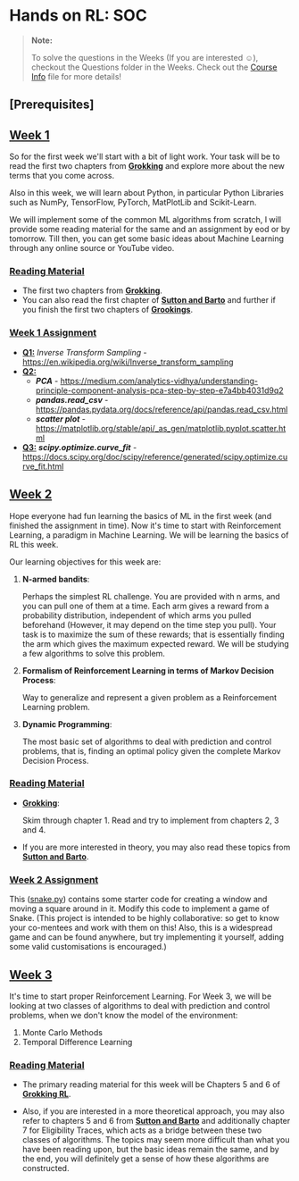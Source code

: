 # Hands on RL: SOC

> **Note:**
>
> To solve the questions in the Weeks (If you are interested ☺️), checkout the Questions folder in the Weeks.
> Check out the [Course Info](CourseInfo.md) file for more details!

## [Prerequisites]

<!-- To Complete -->

## [Week 1](Week1)

So for the first week we'll start with a bit of light work. Your task will be to read the first two chapters from
[**Grokking**](Books/Grokking_RL.pdf) and explore more about the new terms that you come across.

Also in this week, we will learn about Python, in particular Python Libraries such as NumPy, TensorFlow, PyTorch,
MatPlotLib and Scikit-Learn.

We will implement some of the common ML algorithms from scratch, I will provide some reading material for the same and
an assignment by eod or by tomorrow. Till then, you can get some basic ideas about Machine Learning through any online
source or YouTube video.

<!--
Also, I feel the best way to enhance collaboration in this project is to make teams among the mentees.
Please find a group of co-mentees and team up with (no strict limit on team size).
Let me know the people you are teaming up with.
Also note that, in the end, we wish for all the mentees to work together on this project.
Hence, team membership is not fixed for the duration of the project, and there is no cap on team size.
Collaboration and Discussions across teams is also encouraged.
-->

### [Reading Material](Books)

- The first two chapters from [**Grokking**](Books/Grokking_RL.pdf).
- You can also read the first chapter of [**Sutton and Barto**](Books/Sutton_and_Barto.pdf) and further if you
  finish the first two chapters of [**Grookings**](Books/Grokking_RL.pdf).

### [Week 1 Assignment](Week1/Questions)

- [**Q1:**](Week1/Questions/q1) _Inverse Transform Sampling_ - https://en.wikipedia.org/wiki/Inverse_transform_sampling
- [**Q2:**](Week1/Questions/q2)
    - **_PCA_** -
      https://medium.com/analytics-vidhya/understanding-principle-component-analysis-pca-step-by-step-e7a4bb4031d9q2
    - **_pandas.read_csv_** - https://pandas.pydata.org/docs/reference/api/pandas.read_csv.html
    - **_scatter plot_** - https://matplotlib.org/stable/api/_as_gen/matplotlib.pyplot.scatter.html
- [**Q3:**](Week1/Questions/q3) **_scipy.optimize.curve_fit_** -
  https://docs.scipy.org/doc/scipy/reference/generated/scipy.optimize.curve_fit.html

<!--
For this week DM the solution files to me, we will make a proper repository from the next week.
Note that using any generative AI is not encouraged.
Happy Learning!
-->

## [Week 2](Week2)

Hope everyone had fun learning the basics of ML in the first week (and finished the assignment in time). Now it's time
to start with Reinforcement Learning, a paradigm in Machine Learning. We will be learning the basics of RL this week.

Our learning objectives for this week are:

1. **N-armed bandits**:

   Perhaps the simplest RL challenge. You are provided with n arms, and you can pull one of them at a time. Each arm
   gives a reward from a probability distribution, independent of which arms you pulled beforehand (However, it may
   depend on the time step you pull). Your task is to maximize the sum of these rewards; that is essentially finding the
   arm which gives the maximum expected reward. We will be studying a few algorithms to solve this problem.

2. **Formalism of Reinforcement Learning in terms of Markov Decision Process**:

   Way to generalize and represent a given problem as a Reinforcement Learning problem.

3. **Dynamic Programming**:

   The most basic set of algorithms to deal with prediction and control problems, that is, finding an optimal policy
   given the complete Markov Decision Process.

### [Reading Material](Books)

- [**Grokking**](Books/Grokking_RL.pdf):

  Skim through chapter 1. Read and try to implement from chapters 2, 3 and 4.

- If you are more interested in theory, you may also read these topics from
  [**Sutton and Barto**](Books/Sutton_and_Barto.pdf).

### [Week 2 Assignment](Week2/Questions)

This ([snake.py](Week2/Questions/snake.py)) contains some starter code for creating a window and moving a square
around in it.
Modify this code to implement a game of Snake.
(This project is intended to be highly collaborative: so get to know your co-mentees and work with them on this! Also,
this is a widespread game and can be found anywhere, but try implementing it yourself, adding some valid customisations
is encouraged.)

<!--
- **Submission deadline:** 15th June EOD, DM me your submissions and tell the customizations if you did any.
-->

## [Week 3](Week3)

It's time to start proper Reinforcement Learning.
For Week 3, we will be looking at two classes of algorithms to deal with prediction and control problems, when we don't
know the model of the environment:

1. Monte Carlo Methods
2. Temporal Difference Learning

### [Reading Material](Books)

- The primary reading material for this week will be Chapters 5 and 6 of [**Grokking RL**](Books/Grokking_RL.pdf).

- Also, if you are interested in a more theoretical approach, you may also refer to chapters 5 and 6 from
  [**Sutton and Barto**](Books/Sutton_and_Barto.pdf) and additionally chapter 7 for Eligibility Traces, which
  acts as a bridge between these two classes of algorithms.
  The topics may seem more difficult than what you have been reading upon, but the basic ideas remain the same, and by
  the end, you will definitely get a sense of how these algorithms are constructed.

<!--
Assignments for this week will be released shortly (we will probably start with our first game 🥳, albeit a simple one).
PS: Do submit the assignment for the previous week as soon as possible 🥲.
-->